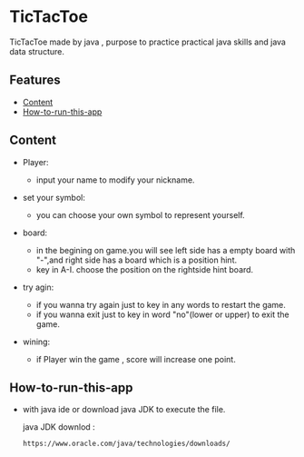 # TicTacToe
  TicTacToe made by java , purpose to practice practical java skills and java data structure.
  

## Features
* [Content](#content)
* [How-to-run-this-app](#how-to-run-this-app)


## Content

* Player:

  * input your name to modify your nickname.

* set your symbol:
  * you can choose your own symbol to represent yourself.
  

* board:
  * in the begining on game.you will see left side has a empty board with "-",and right side has a board which is a position hint.
  * key in A-I. choose the position on the rightside hint board.
  

* try agin:

  * if you wanna try again just to key in any words to restart the game.
  * if you wanna exit just to key in word "no"(lower or upper) to exit the game.

* wining:
  
  * if Player win the game , score will increase one point. 


## How-to-run-this-app

  * with java ide or download java JDK to execute the file.
    
    java JDK downlod :
    
    ```
    https://www.oracle.com/java/technologies/downloads/
    ```

